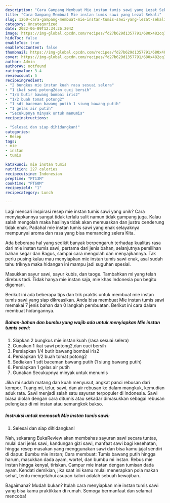 ```yaml
---
description: "Cara Gampang Membuat Mie instan tumis sawi yang Lezat Sekali"
title: "Cara Gampang Membuat Mie instan tumis sawi yang Lezat Sekali"
slug: 1260-cara-gampang-membuat-mie-instan-tumis-sawi-yang-lezat-sekali
category: Uncategorized
date: 2022-06-09T12:34:26.204Z
image: https://img-global.cpcdn.com/recipes/fd27b629d1357791/680x482cq70/mie-instan-tumis-sawi-foto-resep-utama.jpg
hideToc: false
enableToc: true
enableTocContent: false
thumbnail: https://img-global.cpcdn.com/recipes/fd27b629d1357791/680x482cq70/mie-instan-tumis-sawi-foto-resep-utama.jpg
cover: https://img-global.cpcdn.com/recipes/fd27b629d1357791/680x482cq70/mie-instan-tumis-sawi-foto-resep-utama.jpg
author: Admin
authorAv: notfound
ratingvalue: 3.4
reviewcount: 5
recipeingredient:
- "2 bungkus mie instan kuah rasa sesuai selera"
- "1 ikat sawi potong2dan cuci bersih"
- "1/4 butir bawang bombai iris2"
- "1/2 buah tomat potong2"
- "1 sdt baceman bawang putih 1 siung bawang putih"
- "1 gelas air putih"
- "Secukupnya minyak untuk menumis"
recipeinstructions:

- "Selesai dan siap dihidangkan!"
categories:
- Resep
tags:
- mie
- instan
- tumis

katakunci: mie instan tumis 
nutrition: 227 calories
recipecuisine: Indonesian
preptime: "PT13M"
cooktime: "PT60M"
recipeyield: "1"
recipecategory: Lunch

---
```





Lagi mencari inspirasi resep mie instan tumis sawi yang unik? Cara menyiapkannya sangat tidak terlalu sulit namun tidak gampang juga. Kalau salah mengolah maka hasilnya tidak akan memuaskan dan justru cenderung tidak enak. Padahal mie instan tumis sawi yang enak selayaknya mempunyai aroma dan rasa yang bisa memancing selera Kita.





Ada beberapa hal yang sedikit banyak berpengaruh terhadap kualitas rasa dari mie instan tumis sawi, pertama dari jenis bahan, selanjutnya pemilihan bahan segar dan Bagus, sampai cara mengolah dan menyajikannya. Tak perlu pusing kalau mau menyiapkan mie instan tumis sawi enak,      asal sudah tahu triknya maka hidangan ini mampu jadi suguhan spesial.














Masukkan sayur sawi, sayur kubis, dan taoge. Tambahkan mi yang telah direbus tadi. Tidak hanya mie instan saja, mie khas Indonesia pun begitu digemari.






Berikut ini ada beberapa tips dan trik praktis untuk membuat mie instan tumis sawi yang siap dikreasikan. Anda bisa membuat Mie instan tumis sawi memakai 7 jenis bahan dan 0 langkah pembuatan. Berikut ini cara dalam membuat hidangannya.

<!--inarticleads1-->

##### Bahan-bahan dan bumbu yang wajib ada untuk menyiapkan Mie instan tumis sawi:

1. Siapkan 2 bungkus mie instan kuah (rasa sesuai selera)
1. Gunakan 1 ikat sawi potong2,dan cuci bersih
1. Persiapkan 1/4 butir bawang bombai iris2
1. Persiapkan 1/2 buah tomat potong2
1. Sediakan 1 sdt baceman bawang putih (1 siung bawang putih)
1. Persiapkan 1 gelas air putih
1. Gunakan Secukupnya minyak untuk menumis


Jika mi sudah matang dan kuah menyusut, angkat panci rebusan dari kompor. Tuang mi, telur, sawi, dan air rebusan ke dalam mangkuk, kemudian aduk rata. Sawi menjadi salah satu sayuran terpopuler di Indonesia. Sawi biasa diolah dengan cara ditumis atau sekadar dimasukkan sebagai rebusan pelengkap di mi instan atau semangkok bakso. 

<!--inarticleads2-->

##### Instruksi untuk memasak Mie instan tumis sawi:


1. Selesai dan siap dihidangkan!

Nah, sekarang BukaReview akan membahas sayuran sawi secara tuntas, mulai dari jenis sawi, kandungan gizi sawi, manfaat sawi bagi kesehatan, hingga resep masakan yang menggunakan sawi dan bisa kamu jajal sendiri di dapur. Bumbu mie instan; Cara membuat: Tumis bawang putih hingga harum, masukkan dada ayam, wortel, dan bumbu mi instan. Rebus mie instan hingga kenyal, tiriskan. Campur mie instan dengan tumisan dada ayam. Kendati demikian, jika saat ini kamu mulai menerapkan pola makan sehat, tentu mengetahui asupan kalori adalah sebuah kewajiban.. 

Bagaimana? Mudah bukan? Itulah cara menyiapkan mie instan tumis sawi yang bisa kamu praktikkan di rumah. Semoga bermanfaat dan selamat mencoba!
